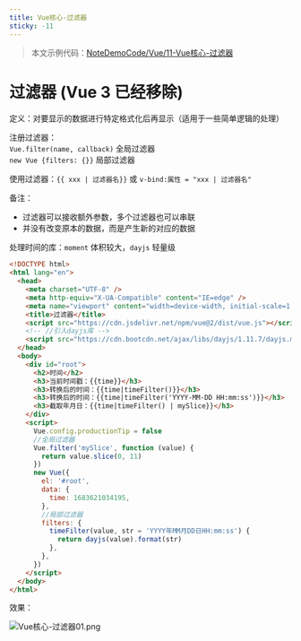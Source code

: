 ```yaml
---
title: Vue核心-过滤器
sticky: -11
---
```


> 本文示例代码：[NoteDemoCode/Vue/11-Vue核心-过滤器](https://github.com/zhf521/NoteDemoCode/tree/main/Vue/11-Vue核心-过滤器)

# 过滤器 (Vue 3 已经移除)

定义：对要显示的数据进行特定格式化后再显示（适用于一些简单逻辑的处理） 

注册过滤器：  
`Vue.filter(name, callback)` 全局过滤器   
`new Vue {filters: {}}` 局部过滤器   

使用过滤器：`{{ xxx | 过滤器名}}` 或 `v-bind:属性 = "xxx | 过滤器名"`  

备注：  
+ 过滤器可以接收额外参数，多个过滤器也可以串联  
+ 并没有改变原本的数据，而是产生新的对应的数据  
  
处理时间的库：`moment` 体积较大，`dayjs` 轻量级 

```html
<!DOCTYPE html>
<html lang="en">
  <head>
    <meta charset="UTF-8" />
    <meta http-equiv="X-UA-Compatible" content="IE=edge" />
    <meta name="viewport" content="width=device-width, initial-scale=1.0" />
    <title>过滤器</title>
    <script src="https://cdn.jsdelivr.net/npm/vue@2/dist/vue.js"></script>
    <!-- //引入dayjs库 -->
    <script src="https://cdn.bootcdn.net/ajax/libs/dayjs/1.11.7/dayjs.min.js"></script>
  </head>
  <body>
    <div id="root">
      <h2>时间</h2>
      <h3>当前时间戳：{{time}}</h3>
      <h3>转换后的时间：{{time|timeFilter()}}</h3>
      <h3>转换后的时间：{{time|timeFilter('YYYY-MM-DD HH:mm:ss')}}</h3>
      <h3>截取年月日：{{time|timeFilter() | mySlice}}</h3>
    </div>
    <script>
      Vue.config.productionTip = false
      //全局过滤器
      Vue.filter('mySlice', function (value) {
        return value.slice(0, 11)
      })
      new Vue({
        el: '#root',
        data: {
          time: 1683621034195,
        },
        //局部过滤器
        filters: {
          timeFilter(value, str = 'YYYY年MM月DD日HH:mm:ss') {
            return dayjs(value).format(str)
          },
        },
      })
    </script>
  </body>
</html>
```

效果：

![Vue核心-过滤器01.png](https://obsidian-picture.oss-cn-qingdao.aliyuncs.com/my-img/Vue核心-过滤器01.png)
